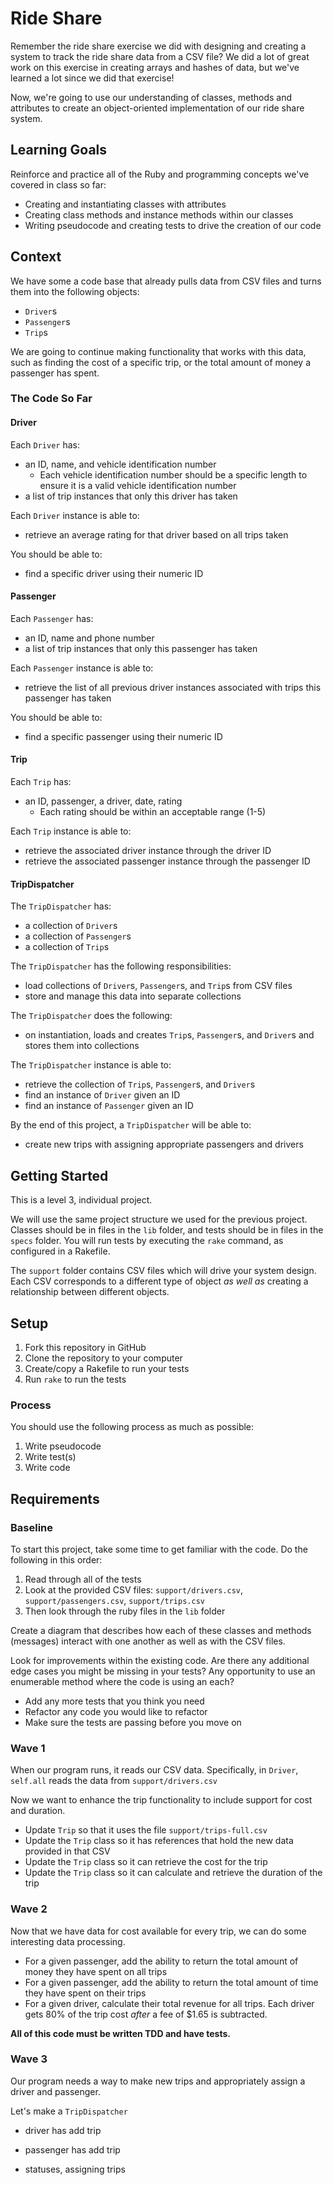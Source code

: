 # Ride Share
Remember the ride share exercise we did with designing and creating a system to track the ride share data from a CSV file? We did a lot of great work on this exercise in creating arrays and hashes of data, but we've learned a lot since we did that exercise!

Now, we're going to use our understanding of classes, methods and attributes to create an object-oriented implementation of our ride share system.

## Learning Goals
Reinforce and practice all of the Ruby and programming concepts we've covered in class so far:
- Creating and instantiating classes with attributes
- Creating class methods and instance methods within our classes
- Writing pseudocode and creating tests to drive the creation of our code


## Context
We have some a code base that already pulls data from CSV files and turns them into the following objects:
- `Driver`s
- `Passenger`s
- `Trip`s

We are going to continue making functionality that works with this data, such as finding the cost of a specific trip, or the total amount of money a passenger has spent.

### The Code So Far
#### Driver
Each `Driver` has:
- an ID, name, and vehicle identification number
  - Each vehicle identification number should be a specific length to ensure it is a valid vehicle identification number
- a list of trip instances that only this driver has taken

Each `Driver` instance is able to:
- retrieve an average rating for that driver based on all trips taken

You should be able to:
- find a specific driver using their numeric ID

#### Passenger
Each `Passenger` has:
- an ID, name and phone number
- a list of trip instances that only this passenger has taken

Each `Passenger` instance is able to:
- retrieve the list of all previous driver instances associated with trips this passenger has taken

You should be able to:
- find a specific passenger using their numeric ID

#### Trip
Each `Trip` has:
- an ID, passenger, a driver, date, rating
  - Each rating should be within an acceptable range (1-5)

Each `Trip` instance is able to:
- retrieve the associated driver instance through the driver ID
- retrieve the associated passenger instance through the passenger ID

#### TripDispatcher
The `TripDispatcher` has:
- a collection of `Driver`s
- a collection of `Passenger`s
- a collection of `Trip`s

The `TripDispatcher` has the following responsibilities:
- load collections of `Driver`s, `Passenger`s, and `Trip`s from CSV files
- store and manage this data into separate collections

The `TripDispatcher` does the following:
- on instantiation, loads and creates `Trip`s, `Passenger`s, and `Driver`s and stores them into collections

The `TripDispatcher` instance is able to:
- retrieve the collection of `Trip`s, `Passenger`s, and `Driver`s
- find an instance of `Driver` given an ID
- find an instance of `Passenger` given an ID

By the end of this project, a `TripDispatcher` will be able to:
- create new trips with assigning appropriate passengers and drivers

## Getting Started
This is a level 3, individual project.

We will use the same project structure we used for the previous project. Classes should be in files in the `lib` folder, and tests should be in files in the `specs` folder. You will run tests by executing the `rake` command, as configured in a Rakefile.

The `support` folder contains CSV files which will drive your system design. Each CSV corresponds to a different type of object _as well as_ creating a relationship between different objects.

## Setup
1. Fork this repository in GitHub
1. Clone the repository to your computer
1. Create/copy a Rakefile to run your tests
1. Run `rake` to run the tests

### Process
You should use the following process as much as possible:  

1. Write pseudocode
1. Write test(s)
1. Write code

## Requirements

### Baseline

To start this project, take some time to get familiar with the code. Do the following in this order:
1. Read through all of the tests
1. Look at the provided CSV files: `support/drivers.csv`, `support/passengers.csv`, `support/trips.csv`
1. Then look through the ruby files in the `lib` folder

Create a diagram that describes how each of these classes and methods (messages) interact with one another as well as with the CSV files.

Look for improvements within the existing code. Are there any additional edge cases you might be missing in your tests? Any opportunity to use an enumerable method where the code is using an each?

- Add any more tests that you think you need
- Refactor any code you would like to refactor
- Make sure the tests are passing before you move on

### Wave 1

When our program runs, it reads our CSV data. Specifically, in `Driver`, `self.all` reads the data from `support/drivers.csv`

Now we want to enhance the trip functionality to include support for cost and duration.

- Update `Trip` so that it uses the file `support/trips-full.csv`
- Update the `Trip` class so it has references that hold the new data provided in that CSV
- Update the `Trip` class so it can retrieve the cost for the trip
- Update the `Trip` class so it can calculate and retrieve the duration of the trip

### Wave 2

Now that we have data for cost available for every trip, we can do some interesting data processing.

- For a given passenger, add the ability to return the total amount of money they have spent on all trips
- For a given passenger, add the ability to return the total amount of time they have spent on their trips
- For a given driver, calculate their total revenue for all trips. Each driver gets 80% of the trip cost _after_ a fee of $1.65 is subtracted.

**All of this code must be written TDD and have tests.**

### Wave 3

Our program needs a way to make new trips and appropriately assign a driver and passenger.

Let's make a `TripDispatcher`

- driver has add trip
- passenger has add trip

- statuses, assigning trips
